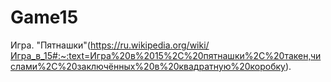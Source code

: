 # Game15
Игра. "Пятнашки"(https://ru.wikipedia.org/wiki/Игра_в_15#:~:text=Игра%20в%2015%2C%20пятнашки%2C%20такен,числами%2C%20заключённых%20в%20квадратную%20коробку).
